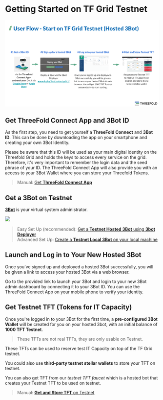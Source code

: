 # Getting Started on TF Grid Testnet

![](./img/get_started_testnet.png)


## Get ThreeFold Connect App and 3Bot ID

As the first step, you need to get yourself a **ThreeFold Connect** and **3Bot ID**. This can be done by downloading the app on your smartphone and creating your own 3Bot Identity. 

Please be aware that this ID will be used as your main digital identity on the Threefold Grid and holds the keys to access every service on the grid. Therefore, it's very important to remember the login data and the seed phrase of your ID. The ThreeFold Connect App will also provide you with an access to your 3Bot Wallet where you can store your Threefold Tokens.

> Manual: [Get __ThreeFold Connect App__](threefold_connect_install.md)

## Get a 3Bot on Testnet

[__3Bot__](testnet_3bot.md) is your virtual system administrator.

![](./img/hosted3bot.png)

> Easy Set Up (recommended): [Get a __Testnet Hosted 3Bot__ using __3bot Deployer__](3bot_deployer.md) <BR>
> Advanced Set Up: [Create a __Testnet Local 3Bot__ on your local machine](3bot_local_install.md)

## Launch and Log in to Your New Hosted 3Bot

Once you’ve signed up and deployed a hosted 3Bot successfully, you will be given a link to access your hosted 3Bot via a web browser. 

Go to the provided link to launch your 3Bot and login to your new 3Bot admin dashboard by connecting it to your 3Bot ID. You can use the ThreeFold Connect App on your mobile phone to verify your identity.


## Get Testnet TFT (Tokens for IT Capacity)

Once you're logged in to your 3Bot for the first time, a __pre-configured 3Bot Wallet__ will be created for you on your hosted 3bot, with an initial balance of __1000 TFT Testnet__.

> These TFTs are not real TFTs, they are only usable on Testnet.

These TFTs can be used to reserve test IT Capacity on top of the TF Grid testnet. 

You could also use __third-party testnet stellar wallets__ to store your TFT on testnet. 

You can also get TFT from our _testnet TFT faucet_ which is a hosted bot that creates your Testnet TFT to be used on testnet. 

> Manual: [__Get and Store TFT__ on Testnet](testnet_gettft.md)
